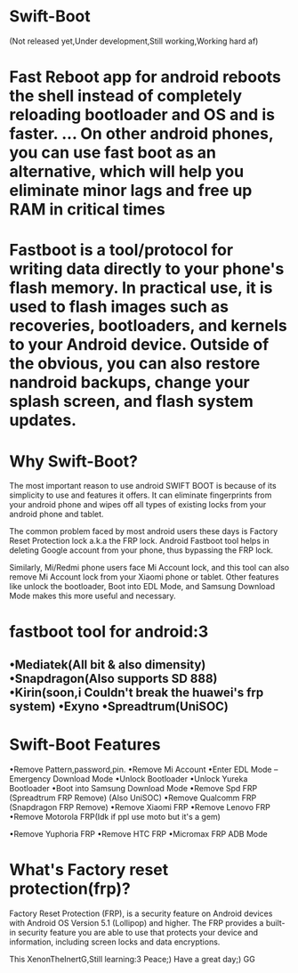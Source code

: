 # Swift-Boot
(Not released yet,Under development,Still working,Working hard af)
# Fast Reboot app for android reboots the shell instead of completely reloading bootloader and OS and is faster. ... On other android phones, you can use fast boot as an alternative, which will help you eliminate minor lags and free up RAM in critical times 
# Fastboot is a tool/protocol for writing data directly to your phone's flash memory. In practical use, it is used to flash images such as recoveries, bootloaders, and kernels to your Android device. Outside of the obvious, you can also restore nandroid backups, change your splash screen, and flash system updates.
# Why Swift-Boot?
The most important reason to use android SWIFT BOOT  is because of its simplicity to use and features it offers. It can eliminate fingerprints from your android phone and wipes off all types of existing locks from your android phone and tablet.

The common problem faced by most android users these days is Factory Reset Protection lock a.k.a the FRP lock. Android Fastboot tool helps in deleting Google account from your phone, thus bypassing the FRP lock.

Similarly, Mi/Redmi phone users face Mi Account lock, and this tool can also remove Mi Account lock from your Xiaomi phone or tablet.
Other features like unlock the bootloader, Boot into EDL Mode, and Samsung Download Mode makes this more useful and necessary.

# fastboot tool for android:3
•Mediatek(All bit & also dimensity)
•Snapdragon(Also supports SD 888)
•Kirin(soon,i Couldn't break the huawei's frp system)
•Exyno
•Spreadtrum(UniSOC)
 -------------------------------------------
# Swift-Boot Features
•Remove Pattern,password,pin.
•Remove Mi Account
•Enter EDL Mode – Emergency Download Mode
•Unlock Bootloader
•Unlock Yureka Bootloader
•Boot into Samsung Download Mode
•Remove Spd FRP (Spreadtrum FRP Remove)
(Also UniSOC)
•Remove Qualcomm FRP (Snapdragon FRP Remove)
•Remove Xiaomi FRP
•Remove Lenovo FRP
•Remove Motorola FRP(Idk if ppl use moto but it's a gem)

•Remove Yuphoria FRP
•Remove HTC FRP
•Micromax FRP ADB Mode
# What's Factory reset protection(frp)?
Factory Reset Protection (FRP), is a security feature on Android devices with Android OS Version 5.1 (Lollipop) and higher. The FRP provides a built-in security feature you are able to use that protects your device and information, including screen locks and data encryptions.

This XenonTheInertG,Still learning:3
Peace;)
Have a great day;)
GG
